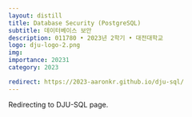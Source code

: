 ```yaml
---
layout: distill
title: Database Security (PostgreSQL)
subtitle: 데이터베이스 보안
description: 011780 • 2023년 2학기 • 대전대학교
logo: dju-logo-2.png
img:
importance: 20231
category: 2023

redirect: https://2023-aaronkr.github.io/dju-sql/
---
```


Redirecting to DJU-SQL page.
